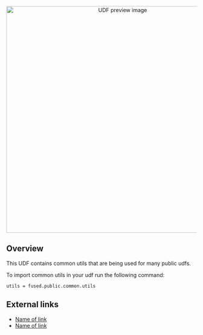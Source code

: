 <p align="center"><img src="https://fused-magic.s3.us-west-2.amazonaws.com/thumbnails/udfs-staging/Fused_Logo.png" width="600" alt="UDF preview image"></p>

## Overview

This UDF contains common utils that are being used for many public udfs. 


To import common utils in your udf run the following command:

`utils = fused.public.common.utils`


## External links

- [Name of link](https://example.com)
- [Name of link](https://example.com)
